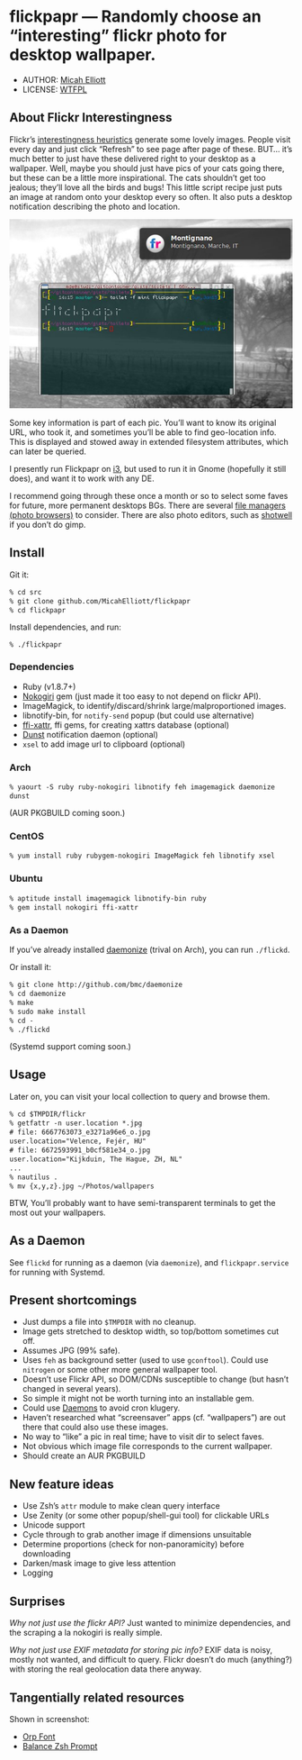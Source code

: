 # flickpapr — Randomly choose an “interesting” flickr photo for desktop wallpaper.

* AUTHOR:  [Micah Elliott](http://MicahElliott.com)
* LICENSE: [WTFPL](http://sam.zoy.org/wtfpl/)

## About Flickr Interestingness

Flickr’s [interestingness heuristics](http://www.flickr.com/explore/interesting/)
generate some lovely images. People visit every day and just click “Refresh”
to see page after page of these. BUT… it’s much better to just have these
delivered right to your desktop as a wallpaper. Well, maybe you should just
have pics of your cats going there, but these can be a little more
inspirational. The cats shouldn’t get too jealous; they’ll love all the birds
and bugs! This little script recipe just puts an image at random onto your
desktop every so often. It also puts a desktop notification describing the
photo and location.

![Flickpapr Screenshot](https://github.com/MicahElliott/flickpapr/raw/master/screenshots/montignano.jpg)
<br />

Some key information is part of each pic. You’ll want to know its original
URL, who took it, and sometimes you’ll be able to find geo-location info. This
is displayed and stowed away in extended filesystem attributes, which can
later be queried.

I presently run Flickpapr on [i3](https://i3wm.org/), but used to run it in
Gnome (hopefully it still does), and want it to work with any DE.

I recommend going through these once a month or so to select some faves for
future, more permanent desktops BGs. There are several
[file managers (photo browsers)](http://www.tuxarena.com/2011/06/20-file-managers-for-ubuntu/)
to consider. There are also photo editors, such as
[shotwell](http://yorba.org/shotwell/) if you don’t do gimp.

## Install
Git it:

    % cd src
    % git clone github.com/MicahElliott/flickpapr
    % cd flickpapr

Install dependencies, and run:

    % ./flickpapr

### Dependencies

* Ruby (v1.8.7+)
* [Nokogiri](http://nokogiri.org/) gem (just made it too easy to not depend on
  flickr API).
* ImageMagick, to identify/discard/shrink large/malproportioned images.
* libnotify-bin, for `notify-send` popup (but could use alternative)
* [ffi-xattr](https://github.com/jarib/ffi-xattr), ffi gems, for creating
  xattrs database (optional)
* [Dunst](https://github.com/knopwob/dunst) notification daemon (optional)
* `xsel` to add image url to clipboard (optional)

### Arch

    % yaourt -S ruby ruby-nokogiri libnotify feh imagemagick daemonize dunst

(AUR PKGBUILD coming soon.)

### CentOS

    % yum install ruby rubygem-nokogiri ImageMagick feh libnotify xsel

### Ubuntu

    % aptitude install imagemagick libnotify-bin ruby
    % gem install nokogiri ffi-xattr

### As a Daemon
If you’ve already installed
[daemonize](http://software.clapper.org/daemonize/) (trival on Arch), you can
run `./flickd`.

Or install it:

    % git clone http://github.com/bmc/daemonize
    % cd daemonize
    % make
    % sudo make install
    % cd -
    % ./flickd

(Systemd support coming soon.)

## Usage
Later on, you can visit your local collection to query and browse them.

    % cd $TMPDIR/flickr
    % getfattr -n user.location *.jpg
    # file: 6667763073_e3271a96e6_o.jpg
    user.location="Velence, Fejér, HU"
    # file: 6672593991_b0cf581e34_o.jpg
    user.location="Kijkduin, The Hague, ZH, NL"
    ...
    % nautilus .
    % mv {x,y,z}.jpg ~/Photos/wallpapers

BTW, You’ll probably want to have semi-transparent terminals to get the most out
your wallpapers.

## As a Daemon
See `flickd` for running as a daemon (via `daemonize`), and
`flickpapr.service` for running with Systemd.

## Present shortcomings

* Just dumps a file into `$TMPDIR` with no cleanup.
* Image gets stretched to desktop width, so top/bottom sometimes cut off.
* Assumes JPG (99% safe).
* Uses `feh` as background setter (used to use `gconftool`). Could use
  `nitrogen` or some other more general wallpaper tool.
* Doesn’t use Flickr API, so DOM/CDNs susceptible to change (but hasn’t
  changed in several years).
* So simple it might not be worth turning into an installable gem.
* Could use [Daemons](https://github.com/mikehale/daemons) to avoid cron
  klugery.
* Haven’t researched what “screensaver” apps (cf. “wallpapers”) are out there
  that could also use these images.
* No way to “like” a pic in real time; have to visit dir to select faves.
* Not obvious which image file corresponds to the current wallpaper.
* Should create an AUR PKGBUILD

## New feature ideas

* Use Zsh’s `attr` module to make clean query interface
* Use Zenity (or some other popup/shell-gui tool) for clickable URLs
* Unicode support
* Cycle through to grab another image if dimensions unsuitable
* Determine proportions (check for non-panoramicity) before downloading
* Darken/mask image to give less attention
* Logging

## Surprises

_Why not just use the flickr API?_ Just wanted to minimize dependencies, and
the scraping a la nokogiri is really simple.

_Why not just use EXIF metadata for storing pic info?_ EXIF data is noisy,
mostly not wanted, and difficult to query. Flickr doesn’t do much (anything?)
with storing the real geolocation data there anyway.

## Tangentially related resources

Shown in screenshot:

* [Orp Font](https://github.com/MicahElliott/Orp-Font)
* [Balance Zsh Prompt](https://gist.github.com/720293)
